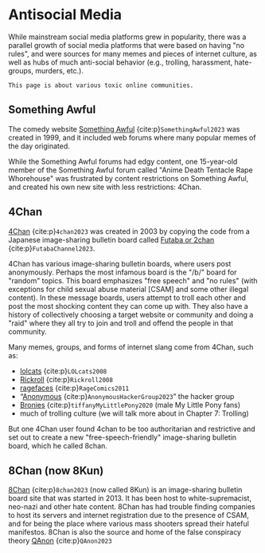 # Antisocial Media

While mainstream social media platforms grew in popularity, there was a parallel growth of social media platforms that were based on having "no rules", and were sources for many memes and pieces of internet culture, as well as hubs of much anti-social behavior (e.g., trolling, harassment, hate-groups, murders, etc.).

```{note}
This page is about various toxic online communities.
```

## Something Awful
The comedy website [Something Awful](https://en.wikipedia.org/wiki/Something_Awful) {cite:p}`SomethingAwful2023` was created in 1999, and it included web forums where many popular memes of the day originated.

While the Something Awful forums had edgy content, one 15-year-old member of the Something Awful forum called "Anime Death Tentacle Rape Whorehouse" was frustrated by content restrictions on Something Awful, and created his own new site with less restrictions: 4Chan.

## 4Chan
[4Chan](https://en.wikipedia.org/wiki/4chan) {cite:p}`4chan2023` was created in 2003 by copying the code from a Japanese image-sharing bulletin board called [Futaba or 2chan](https://en.wikipedia.org/wiki/Futaba_Channel) {cite:p}`FutabaChannel2023`.

4Chan has various image-sharing bulletin boards, where users post anonymously. Perhaps the most infamous board is the "/b/" board for "random" topics. This board emphasizes "free speech" and "no rules" (with exceptions for child sexual abuse material [CSAM] and some other illegal content). In these message boards, users attempt to troll each other and post the most shocking content they can come up with. They also have a history of collectively choosing a target website or community and doing a "raid" where they all try to join and troll and offend the people in that community.

Many memes, groups, and forms of internet slang come from 4Chan, such as:
- [lolcats](https://knowyourmeme.com/memes/lolcats) {cite:p}`LOLcats2008`
- [Rickroll](https://knowyourmeme.com/memes/rickroll) {cite:p}`Rickroll2008`
- [ragefaces](https://knowyourmeme.com/memes/subcultures/rage-comics) {cite:p}`RageComics2011`
- “[Anonymous](https://en.wikipedia.org/wiki/Anonymous_(hacker_group)) {cite:p}`AnonymousHackerGroup2023`” the hacker group
- [Bronies](https://www.theatlantic.com/technology/archive/2020/06/my-little-pony-nazi-4chan-black-lives-matter/613348/) {cite:p}`tiffanyMyLittlePony2020` (male My Little Pony fans)
- much of trolling culture (we will talk more about in Chapter 7: Trolling)

But one 4Chan user found 4chan to be too authoritarian and restrictive and set out to create a new "free-speech-friendly" image-sharing bulletin board, which he called 8chan.

## 8Chan (now 8Kun)

[8Chan](https://en.wikipedia.org/wiki/8chan) {cite:p}`8chan2023` (now called 8Kun) is an image-sharing bulletin board site that was started in 2013. It has been host to white-supremacist, neo-nazi and other hate content. 8Chan has had trouble finding companies to host its servers and internet registration due to the presence of CSAM, and for being the place where various mass shooters spread their hateful manifestos. 8Chan is also the source and home of the false conspiracy theory [QAnon](https://en.wikipedia.org/wiki/QAnon/) {cite:p}`QAnon2023`
